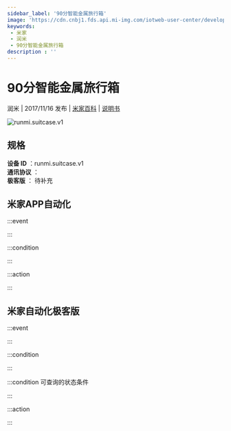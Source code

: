 ```yaml
---
sidebar_label: '90分智能金属旅行箱'
image: 'https://cdn.cnbj1.fds.api.mi-img.com/iotweb-user-center/developer_16790475111678mqhcamd.png?GalaxyAccessKeyId=AKVGLQWBOVIRQ3XLEW&Expires=9223372036854775807&Signature=K4aQaS06VE6px2lHYlpZozoSmsg='
keywords: 
 - 米家
 - 润米
 - 90分智能金属旅行箱
description : ''
---
```

# 90分智能金属旅行箱

润米 | 2017/11/16 发布 | [米家百科](https://home.mi.com/webapp/content/baike/product/index.html?model=runmi.suitcase.v1) | [说明书](https://home.mi.com/views/introduction.html?model=runmi.suitcase.v1&region=cn)

![runmi.suitcase.v1](https://cdn.cnbj1.fds.api.mi-img.com/iotweb-user-center/developer_16790475111678mqhcamd.png?GalaxyAccessKeyId=AKVGLQWBOVIRQ3XLEW&Expires=9223372036854775807&Signature=K4aQaS06VE6px2lHYlpZozoSmsg=)

## 规格  
> 
**设备 ID** ：runmi.suitcase.v1  
**通讯协议** ：  
**极客版**  ： 待补充 


## 米家APP自动化  

:::event  

:::

:::condition  

:::

:::action   

:::

## 米家自动化极客版  

:::event  

:::

:::condition  

:::

:::condition 可查询的状态条件  

:::

:::action  

:::

        
